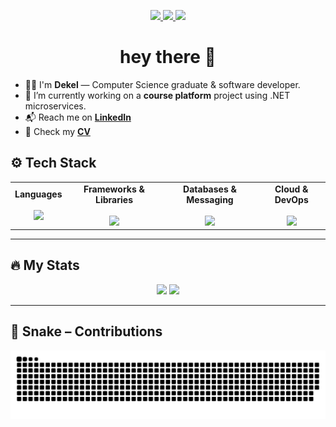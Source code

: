 <p align="center">
  <!-- LinkedIn -->
  <a href="https://www.linkedin.com/in/dekel-rafian-software-developer/" target="_blank">
    <img src="https://img.shields.io/badge/LinkedIn-0A66C2?logo=linkedin&logoColor=white&style=for-the-badge" />
  </a>

  <!-- CV -->
  <a href="https://raw.githubusercontent.com/dekel5030/dekel5030/main/Dekel_Rafian_CV.pdf" target="_blank">
    <img src="https://img.shields.io/badge/CV-Download-4F46E5?style=for-the-badge" />
  </a>
  
  <!-- Profile views -->
  <img src="https://komarev.com/ghpvc/?username=dekel5030&label=Profile%20views&style=for-the-badge" />
</p>

<p align="center">
</p>

<h1 align="center">hey there 👋</h1>

- 👨‍💻 I'm **Dekel** — Computer Science graduate & software developer.  
- 🔭 I’m currently working on a **course platform** project using .NET microservices.
- 📬 Reach me on **[LinkedIn](https://www.linkedin.com/in/dekel-rafian-software-developer/)**  
- 📄 Check my **[CV](https://raw.githubusercontent.com/dekel5030/dekel5030/main/Dekel_Rafian_CV.pdf)**  


## ⚙️ Tech Stack

<table>
  <tr>
    <td align="center">
      <b>Languages</b><br><br>
      <img src="https://skillicons.dev/icons?i=cs,python,javascript,cpp,c" />
    </td>
    <td align="center">
      <b>Frameworks & Libraries</b><br><br>
      <img src="https://skillicons.dev/icons?i=dotnet,django,react,ts,nodejs" />
    </td>
    <td align="center">
      <b>Databases & Messaging</b><br><br>
      <img src="https://skillicons.dev/icons?i=postgres,rabbitmq,kafka" />
    </td>
    <td align="center">
      <b>Cloud & DevOps</b><br><br>
      <img src="https://skillicons.dev/icons?i=aws,docker,kubernetes,linux,git" />
    </td>
  </tr>
</table>

---

## 🔥 My Stats
<p align="center">
  <picture>
    <source 
      srcset="https://github-readme-stats.vercel.app/api?username=dekel5030&show_icons=true&theme=dark&count_private=true" 
      media="(prefers-color-scheme: dark)" />
    <source 
      srcset="https://github-readme-stats.vercel.app/api?username=dekel5030&show_icons=true&theme=default&count_private=true" 
      media="(prefers-color-scheme: light)" />
    <img height="160" src="https://github-readme-stats.vercel.app/api?username=dekel5030&show_icons=true&theme=default&count_private=true" />
  </picture>

  <picture>
    <source 
      srcset="https://github-readme-stats.vercel.app/api/top-langs/?username=dekel5030&layout=compact&theme=dark" 
      media="(prefers-color-scheme: dark)" />
    <source 
      srcset="https://github-readme-stats.vercel.app/api/top-langs/?username=dekel5030&layout=compact&theme=default" 
      media="(prefers-color-scheme: light)" />
    <img height="160" src="https://github-readme-stats.vercel.app/api/top-langs/?username=dekel5030&layout=compact&theme=default" />
  </picture>
</p>


---

## 🐍 Snake – Contributions
<p>
  <img src="https://raw.githubusercontent.com/dekel5030/dekel5030/output/snake.svg" alt="snake animation" />
</p>
